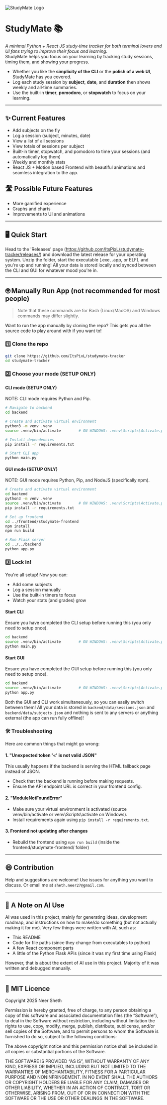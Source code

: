![StudyMate Logo](logo.png)

# StudyMate 📚

_A minimal Python + React JS study‑time tracker for both terminal lovers and UI fans trying to improve their focus and learning._  
StudyMate helps you focus on your learning by tracking study sessions, timing them, and showing your progress.

- Whether you like the **simplicity of the CLI** or the **polish of a web UI**, StudyMate has you covered.
- Log each study session by **subject**, **date**, and **duration** then shows weekly and all‑time summaries.
- Use the built-in **timer**, **pomodoro**, or **stopwatch** to focus on your learning.

---

## ✨ Current Features

- Add subjects on the fly
- Log a session (subject, minutes, date)
- View a list of all sessions
- View totals of sessions per subject
- Built-in timer, stopwatch, and pomodoro to time your sessions (and automatically log them)
- Weekly and monthly stats
- React JS + Motion based Frontend with beautiful animations and seamless integration to the app.

## 🛣️ Possible Future Features

- More gamified experience
- Graphs and charts
- Improvements to UI and animations

---

## 🖥️ Quick Start

Head to the 'Releases' page (https://github.com/ItsPixL/studymate-tracker/releases/) and download the latest release for your operating system.
Unzip the folder, start the executable (.exe, .app, or ELF), and you're up and running!
All your data is stored locally and synced between the CLI and GUI for whatever mood you're in.

---

## 🤓 Manually Run App (not recommended for most people)

> Note that these commands are for Bash (Linux/MacOS) and Windows commands may differ slightly.

Want to run the app manually by cloning the repo? This gets you all the source code to play around with if you want to!

### 1️⃣ Clone the repo

```bash
git clone https://github.com/ItsPixL/studymate-tracker
cd studymate-tracker
```

### 2️⃣ Choose your mode (SETUP ONLY)

#### CLI mode (SETUP ONLY)

NOTE: CLI mode requires Python and Pip.

```bash
# Navigate to backend
cd backend

# Create and activate virtual environment
python3 -m venv .venv
source .venv/bin/activate        # ON WINDOWS: .venv\Scripts\Activate.ps1

# Install dependencies
pip install -r requirements.txt

# Start CLI app
python main.py
```

#### GUI mode (SETUP ONLY)

NOTE: GUI mode requires Python, Pip, and NodeJS (specifically npm).

```bash
# Create and activate virtual environment
cd backend
python3 -m venv .venv
source .venv/bin/activate        # ON WINDOWS: .venv\Scripts\Activate.ps1
pip install -r requirements.txt

# Set up frontend
cd ../frontend/studymate-frontend
npm install
npm run build

# Run Flask server
cd ../../backend
python app.py
```

### 3️⃣ Lock in!

You're all setup! Now you can:

- Add some subjects
- Log a session manually
- Use the built-in timers to focus
- Watch your stats (and grades) grow

#### Start CLI

Ensure you have completed the CLI setup before running this (you only need to setup once).

```bash
cd backend
source .venv/bin/activate        # ON WINDOWS: .venv\Scripts\Activate.ps1
python main.py
```

#### Start GUI

Ensure you have completed the GUI setup before running this (you only need to setup once).

```bash
cd backend
source .venv/bin/activate        # ON WINDOWS: .venv\Scripts\Activate.ps1
python app.py
```

Both the GUI and CLI work simultaneously, so you can easily switch between them! All your data is stored in `backend/data/sessions.json` and `backend/data/subjects.json` and nothing is sent to any servers or anything external (the app can run fully offline)!

### 🛠️ Troubleshooting

Here are common things that might go wrong:

#### 1. "Unexpected token '<' is not valid JSON"

This usually happens if the backend is serving the HTML fallback page instead of JSON.

- Check that the backend is running before making requests.
- Ensure the API endpoint URL is correct in your frontend config.

#### 2. "ModuleNotFoundError"

- Make sure your virtual environment is activated (source venv/bin/activate or venv\Scripts\activate on Windows).
- Install requirements again using `pip install -r requirements.txt`.

#### 3. Frontend not updating after changes

- Rebuild the frontend using `npm run build` (inside the frontend/studymate-frontend/ folder)

---

## 😄 Contribution

Help and suggestions are welcome! Use issues for anything you want to discuss. Or email me at `sheth.neer27@gmail.com`.

---

## 🤖 A Note on AI Use

AI was used in this project, mainly for generating ideas, development roadmap, and instructions on how to make/do something (but not actually making it for me). Very few things were written with AI, such as:

- This README
- Code for file paths (since they change from executables to python)
- A few React component parts
- A little of the Python Flask APIs (since it was my first time using Flask)

However, that is about the extent of AI use in this project. Majority of it was written and debugged manually.

---

## 📃 MIT Licence

Copyright 2025 Neer Sheth

Permission is hereby granted, free of charge, to any person obtaining a copy of this software and associated documentation files (the “Software”), to deal in the Software without restriction, including without limitation the rights to use, copy, modify, merge, publish, distribute, sublicense, and/or sell copies of the Software, and to permit persons to whom the Software is furnished to do so, subject to the following conditions:

The above copyright notice and this permission notice shall be included in all copies or substantial portions of the Software.

THE SOFTWARE IS PROVIDED “AS IS”, WITHOUT WARRANTY OF ANY KIND, EXPRESS OR IMPLIED, INCLUDING BUT NOT LIMITED TO THE WARRANTIES OF MERCHANTABILITY, FITNESS FOR A PARTICULAR PURPOSE AND NONINFRINGEMENT. IN NO EVENT SHALL THE AUTHORS OR COPYRIGHT HOLDERS BE LIABLE FOR ANY CLAIM, DAMAGES OR OTHER LIABILITY, WHETHER IN AN ACTION OF CONTRACT, TORT OR OTHERWISE, ARISING FROM, OUT OF OR IN CONNECTION WITH THE SOFTWARE OR THE USE OR OTHER DEALINGS IN THE SOFTWARE.

